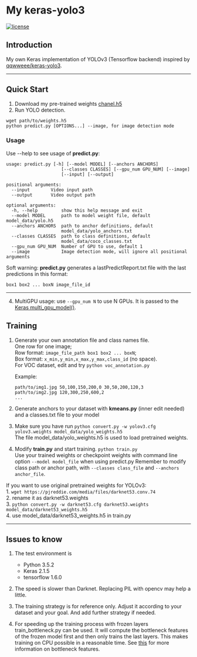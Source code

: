 # My keras-yolo3

[![license](https://img.shields.io/github/license/mashape/apistatus.svg)](LICENSE)

## Introduction

My own Keras implementation of YOLOv3 (Tensorflow backend) inspired by [qqwweee/keras-yolo3](https://github.com/qqwweee/keras-yolo3).

---

## Quick Start

1. Download my pre-trained weights [chanel.h5]()
3. Run YOLO detection.

```
wget path/to/weights.h5
python predict.py [OPTIONS...] --image, for image detection mode
```

### Usage
Use --help to see usage of **predict.py**:
```
usage: predict.py [-h] [--model MODEL] [--anchors ANCHORS]
                     [--classes CLASSES] [--gpu_num GPU_NUM] [--image]
                     [--input] [--output]

positional arguments:
  --input        Video input path
  --output       Video output path

optional arguments:
  -h, --help         show this help message and exit
  --model MODEL      path to model weight file, default model_data/yolo.h5
  --anchors ANCHORS  path to anchor definitions, default
                     model_data/yolo_anchors.txt
  --classes CLASSES  path to class definitions, default
                     model_data/coco_classes.txt
  --gpu_num GPU_NUM  Number of GPU to use, default 1
  --image            Image detection mode, will ignore all positional arguments
```


Soft warning: **predict.py** generates a lastPredictReport.txt file with the last predictions in this format:

`box1 box2 ... boxN image_file_id`

---

4. MultiGPU usage: use `--gpu_num N` to use N GPUs. It is passed to the [Keras multi_gpu_model()](https://keras.io/utils/#multi_gpu_model).

## Training

1. Generate your own annotation file and class names file.  
    One row for one image;  
    Row format: `image_file_path box1 box2 ... boxN`;  
    Box format: `x_min,y_min,x_max,y_max,class_id` (no space).  
    For VOC dataset, edit and try `python voc_annotation.py`  
    
    Example:
    ```
    path/to/img1.jpg 50,100,150,200,0 30,50,200,120,3
    path/to/img2.jpg 120,300,250,600,2
    ...
    ```
    
2. Generate anchors to your dataset with **kmeans.py** (inner edit needed) and a classes.txt file to your model

3. Make sure you have run `python convert.py -w yolov3.cfg yolov3.weights model_data/yolo_weights.h5`  
    The file model_data/yolo_weights.h5 is used to load pretrained weights.

4. Modify **train.py** and start training.
    `python train.py`  
    Use your trained weights or checkpoint weights with command line option `--model model_file` when using predict.py
    Remember to modify class path or anchor path, with `--classes class_file` and `--anchors anchor_file`.

If you want to use original pretrained weights for YOLOv3:  
    1. `wget https://pjreddie.com/media/files/darknet53.conv.74`  
    2. rename it as darknet53.weights  
    3. `python convert.py -w darknet53.cfg darknet53.weights model_data/darknet53_weights.h5`  
    4. use model_data/darknet53_weights.h5 in train.py

---

## Issues to know

1. The test environment is
    - Python 3.5.2
    - Keras 2.1.5
    - tensorflow 1.6.0
    
2. The speed is slower than Darknet. Replacing PIL with opencv may help a little.

3. The training strategy is for reference only. Adjust it according to your dataset and your goal. And add further strategy if needed.

4. For speeding up the training process with frozen layers train_bottleneck.py can be used. It will compute the bottleneck features of the frozen model first and then only trains the last layers. This makes training on CPU possible in a reasonable time. See [this](https://blog.keras.io/building-powerful-image-classification-models-using-very-little-data.html) for more information on bottleneck features.

